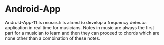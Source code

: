 # Android-App
Android-App-This research is aimed to develop a frequency detector application in real time for musicians. Notes in music are always the first part for a musician to learn and then they can proceed to chords which are none other than a combination of these notes.
